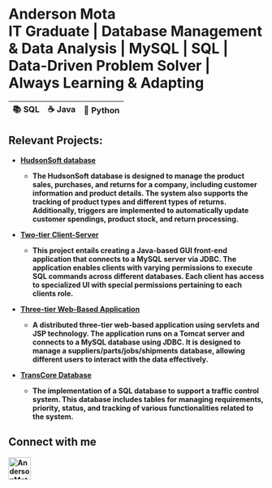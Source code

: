 

<h1>Anderson Mota <br/><a>IT Graduate | Database Management & Data Analysis | MySQL | SQL | Data-Driven Problem Solver | Always Learning & Adapting</a></h1>
  


|:books: SQL|:coffee: Java|:snake: Python|  
|---|---|---|


<h2>Relevant Projects:</h2>

- <b>[HudsonSoft database](https://github.com/CptAndy/Database-Related/tree/main/HudsonSoft)
  
  - The HudsonSoft database is designed to manage the product sales, purchases, and returns for a company, including customer information and product details. The system also supports the tracking of product types and different types of returns. Additionally, triggers are implemented to automatically update customer spendings, product stock, and return processing.
- <b>[Two-tier Client-Server](https://github.com/CptAndy/Database-Related/tree/main/Project2)</b>
  
  - This project entails creating a Java-based GUI front-end application that connects to a MySQL server via JDBC. The application enables clients with varying permissions to execute SQL commands across different databases. Each client has access to specialized UI with special permissions pertaining to each clients role.
 
- <b>[Three-tier Web-Based Application](https://github.com/CptAndy/Database-Related/tree/main/Tomcat%20Project)</b>

  - A distributed three-tier web-based application using servlets and JSP technology. The application runs on a Tomcat server and connects to a MySQL database using JDBC. It is designed to manage a suppliers/parts/jobs/shipments database, allowing different users to interact with the data effectively.

- <b>[TransCore Database](https://github.com/CptAndy/Database-Related/blob/main/CAP3104/README.md)</b>

  - The implementation of a SQL database to support a traffic control system. This database includes tables for managing requirements, priority, status, and tracking of various functionalities related to the system.
    

<h2>Connect with me</h2>

[<img align="left" alt="AndersonMota | LinkedIn" width="44px" src="https://www.svgrepo.com/show/331463/linkedin.svg" />][linkedin]

[linkedin]: https://www.linkedin.com/in/anderson-mota-1293991b7/

<!--

Here are some ideas to get you started:

- 🔭 I’m currently working on ...
- 🌱 I’m currently learning ...
- 👯 I’m looking to collaborate on ...
- 🤔 I’m looking for help with ...
- 💬 Ask me about ...
- 📫 How to reach me: ...
- 😄 Pronouns: ...
- ⚡ Fun fact: ...
-->
